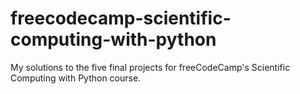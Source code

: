 # freecodecamp-scientific-computing-with-python
My solutions to the five final projects for freeCodeCamp's Scientific Computing with Python course.
